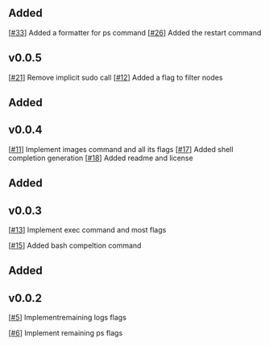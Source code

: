 ## Added

[[#33](https://github.com/MitchellBerend/docker-manager/pull/33)] Added a formatter for ps command
[[#26](https://github.com/MitchellBerend/docker-manager/issues/26)] Added the restart command


v0.0.5
---

[[#21](https://github.com/MitchellBerend/docker-manager/issues/21)] Remove implicit sudo call
[[#12](https://github.com/MitchellBerend/docker-manager/issues/12)] Added a flag to filter nodes

## Added

v0.0.4
---

[[#11](https://github.com/MitchellBerend/docker-manager/issues/11)] Implement images command and all its flags
[[#17](https://github.com/MitchellBerend/docker-manager/pull/17)] Added shell completion generation
[[#18](https://github.com/MitchellBerend/docker-manager/pull/18)] Added readme and license

## Added

v0.0.3
---

[[#13](https://github.com/MitchellBerend/docker-manager/issues/13)] Implement exec command and most flags

[[#15](https://github.com/MitchellBerend/docker-manager/pull/15)] Added bash compeltion command

## Added

v0.0.2
---

[[#5](https://github.com/MitchellBerend/docker-manager/issues/5)] Implementremaining logs flags

[[#6](https://github.com/MitchellBerend/docker-manager/issues/6)] Implement remaining ps flags
